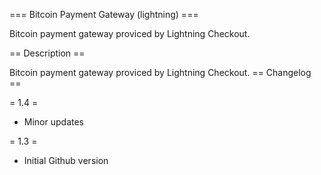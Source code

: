 === Bitcoin Payment Gateway (lightning) ===

Bitcoin payment gateway proviced by Lightning Checkout.

== Description ==

Bitcoin payment gateway proviced by Lightning Checkout.
== Changelog ==

= 1.4 =
* Minor updates

= 1.3 =
* Initial Github version


